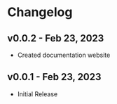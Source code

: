 # Changelog

## v0.0.2 - Feb 23, 2023

-   Created documentation website
## v0.0.1 - Feb 23, 2023

-   Initial Release


